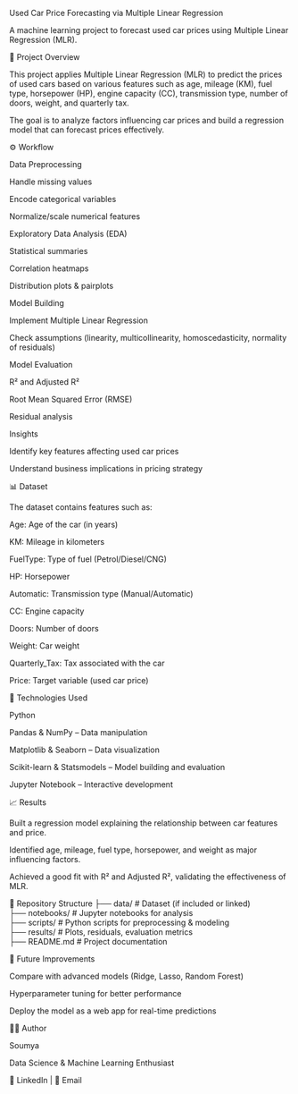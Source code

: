Used Car Price Forecasting via Multiple Linear Regression

A machine learning project to forecast used car prices using Multiple Linear Regression (MLR).

📌 Project Overview

This project applies Multiple Linear Regression (MLR) to predict the prices of used cars based on various features such as age, mileage (KM), fuel type, horsepower (HP), engine capacity (CC), transmission type, number of doors, weight, and quarterly tax.

The goal is to analyze factors influencing car prices and build a regression model that can forecast prices effectively.

⚙️ Workflow

Data Preprocessing

Handle missing values

Encode categorical variables

Normalize/scale numerical features

Exploratory Data Analysis (EDA)

Statistical summaries

Correlation heatmaps

Distribution plots & pairplots

Model Building

Implement Multiple Linear Regression

Check assumptions (linearity, multicollinearity, homoscedasticity, normality of residuals)

Model Evaluation

R² and Adjusted R²

Root Mean Squared Error (RMSE)

Residual analysis

Insights

Identify key features affecting used car prices

Understand business implications in pricing strategy

📊 Dataset

The dataset contains features such as:

Age: Age of the car (in years)

KM: Mileage in kilometers

FuelType: Type of fuel (Petrol/Diesel/CNG)

HP: Horsepower

Automatic: Transmission type (Manual/Automatic)

CC: Engine capacity

Doors: Number of doors

Weight: Car weight

Quarterly_Tax: Tax associated with the car

Price: Target variable (used car price)

🚀 Technologies Used

Python

Pandas & NumPy – Data manipulation

Matplotlib & Seaborn – Data visualization

Scikit-learn & Statsmodels – Model building and evaluation

Jupyter Notebook – Interactive development

📈 Results

Built a regression model explaining the relationship between car features and price.

Identified age, mileage, fuel type, horsepower, and weight as major influencing factors.

Achieved a good fit with R² and Adjusted R², validating the effectiveness of MLR.

📂 Repository Structure
├── data/                  # Dataset (if included or linked)  
├── notebooks/             # Jupyter notebooks for analysis  
├── scripts/               # Python scripts for preprocessing & modeling  
├── results/               # Plots, residuals, evaluation metrics  
├── README.md              # Project documentation  

🔮 Future Improvements

Compare with advanced models (Ridge, Lasso, Random Forest)

Hyperparameter tuning for better performance

Deploy the model as a web app for real-time predictions

👨‍💻 Author

Soumya

Data Science & Machine Learning Enthusiast

💼 LinkedIn
 | 📧 Email
